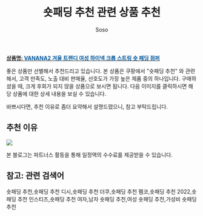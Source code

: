 ﻿---
layout: post
title:  "숏패딩 추천 관련 상품 추천"
author: Soso
categories: [ 패션의류 ]
tags: [숏패딩 추천,숏패딩 추천 디시,숏패딩 추천 더쿠,숏패딩 추천 펨코,숏패딩 추천 2022,숏패딩 추천 인스티즈,숏패딩 추천 여자,남자 숏패딩 추천,여성 숏패딩 추천,가성비 숏패딩 추천]
image: https://ads-partners.coupang.com/image1/WSwamdAQRxl52ZMtWRkcMAjsuabHi0VRVobo5qMMe4oGl_h6DBJ6Azmwi-_76_WNbv5mAVjWyqK79xd6XGP1xuPCZlPxPN93thb5zg0dA0AKjbvgETAuhRHcgDAh9GmmhIjwtcDQatOMGEmvk5ZUIGoVEV5eJsb8O_P_8KU4f6fhucfiCoMTIjLjo95B-SnFsWbNE6py1QZjHBL5CQ5fmR9VJTytb_RD7E91rkEsztvogNKa_gzgV1kkSN3cTS18X0XOuu4Eu4BRBpcym7r4yNtBYFUQhn3RoLXNjdZJkeo= 
description: "쿠팡에서 숏패딩 추천 관련 상품으로 가장 고객 선호도가 높은 제품 중 하나입니다."
---

<a href="https://link.coupang.com/re/AFFSDP?lptag=AF5673682&pageKey=6793198623&itemId=16010252462&vendorItemId=83214959838&traceid=V0-153-03a8ac2590f875e1&requestid=20231116173810497315314907&token=31850C%7CMIXED"><b>상품명: <font color='#01579B'>VANANA2 겨울 트렌디 여성 하이넥 크롭 스트링 숏 패딩 점퍼</font></b></a>

좋은 상품만 선별해서 추천드리고 있습니다.
본 상품은 쿠팡에서 "숏패딩 추천" 와 관련해서, 고객 만족도, 노출 대비 판매율, 선호도가 가장 높은 제품 중의 하나입니다.
구매하셨을 때, 크게 후회가 되지 않을 상품으로 보시면 됩니다. 
다음 이미지를 클릭하시면 해당 상품에 대한 상세 내용을 보실 수 있습니다.

바쁘시다면, 추천 이유로 좀더 요약해서 설명드렸으니, 참고 부탁드립니다.

## 추천 이유 

<a href="https://link.coupang.com/re/AFFSDP?lptag=AF5673682&pageKey=6793198623&itemId=16010252462&vendorItemId=83214959838&traceid=V0-153-03a8ac2590f875e1&requestid=20231116173810497315314907&token=31850C%7CMIXED"><img src="https://thumbnail9.coupangcdn.com/thumbnails/remote/q89/image/vendor_inventory/7b61/a4725a61d12434eb8003c1ce65f93df06138e386c98bd08c752a0d4faaf1.jpg"></a> 

본 블로그는 파트너스 활동을 통해 일정액의 수수료를 제공받을 수 있습니다.

## 참고: 관련 검색어    
숏패딩 추천,숏패딩 추천 디시,숏패딩 추천 더쿠,숏패딩 추천 펨코,숏패딩 추천 2022,숏패딩 추천 인스티즈,숏패딩 추천 여자,남자 숏패딩 추천,여성 숏패딩 추천,가성비 숏패딩 추천